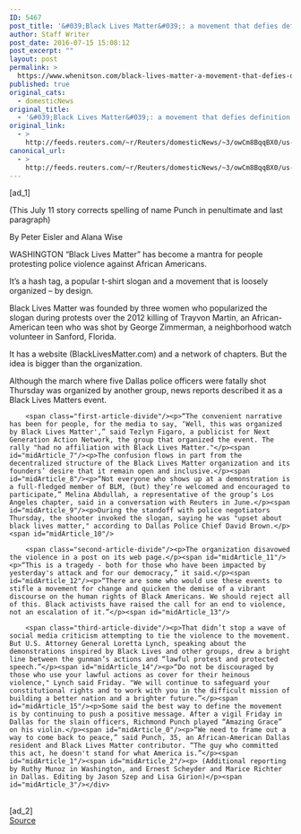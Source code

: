 ```yaml
---
ID: 5467
post_title: '&#039;Black Lives Matter&#039;: a movement that defies definition'
author: Staff Writer
post_date: 2016-07-15 15:08:12
post_excerpt: ""
layout: post
permalink: >
  https://www.whenitson.com/black-lives-matter-a-movement-that-defies-definition/
published: true
original_cats:
  - domesticNews
original_title:
  - '&#039;Black Lives Matter&#039;: a movement that defies definition'
original_link:
  - >
    http://feeds.reuters.com/~r/Reuters/domesticNews/~3/owCm8BqqBX0/us-usa-police-blacklivesmatter-idUSKCN0ZP04A
canonical_url:
  - >
    http://feeds.reuters.com/~r/Reuters/domesticNews/~3/owCm8BqqBX0/us-usa-police-blacklivesmatter-idUSKCN0ZP04A
---
```

 [ad_1]
<br><div id="articleText">
<span id="midArticle_start"/>

<span class="focusParagraph" readability="2"><p> (This July 11 story corrects spelling of name Punch in penultimate and last paragraph)</p></span><span id="midArticle_0"/><p>By Peter  Eisler and Alana Wise</p><span id="midArticle_1"/><p><span class="articleLocation">WASHINGTON</span> “Black Lives Matter” has become a mantra for people protesting police violence against African Americans. </p><span id="midArticle_2"/><p>It’s a hash tag, a popular t-shirt slogan and a movement that is loosely organized – by design.</p><span id="midArticle_3"/><p>Black Lives Matter was founded by three women who popularized the slogan during protests over the 2012 killing of Trayvon Martin, an African-American teen who was shot by George Zimmerman, a neighborhood watch volunteer in Sanford, Florida.</p><span id="midArticle_4"/><p>It has a website (BlackLivesMatter.com) and a network of chapters. But the idea is bigger than the organization. </p><span id="midArticle_5"/><p>Although the march where five Dallas police officers were fatally shot Thursday was organized by another group, news reports described it as a Black Lives Matters event.</p><span id="midArticle_6"/>
        
        <span class="first-article-divide"/><p>“The convenient narrative has been for people, for the media to say, ‘Well, this was organized by Black Lives Matter',” said Tezlyn Figaro, a publicist for Next Generation Action Network, the group that organized the event. The rally "had no affiliation with Black Lives Matter."</p><span id="midArticle_7"/><p>The confusion flows in part from the decentralized structure of the Black Lives Matter organization and its founders’ desire that it remain open and inclusive.</p><span id="midArticle_8"/><p>“Not everyone who shows up at a demonstration is a full-fledged member of BLM, (but) they’re welcomed and encouraged to participate,” Melina Abdullah, a representative of the group’s Los Angeles chapter, said in a conversation with Reuters in June.</p><span id="midArticle_9"/><p>During the standoff with police negotiators Thursday, the shooter invoked the slogan, saying he was "upset about black lives matter," according to Dallas Police Chief David Brown.</p><span id="midArticle_10"/>
        
        <span class="second-article-divide"/><p>The organization disavowed the violence in a post on its web page.</p><span id="midArticle_11"/><p>“This is a tragedy - both for those who have been impacted by yesterday's attack and for our democracy,” it said.</p><span id="midArticle_12"/><p>“There are some who would use these events to stifle a movement for change and quicken the demise of a vibrant discourse on the human rights of Black Americans. We should reject all of this. Black activists have raised the call for an end to violence, not an escalation of it.”</p><span id="midArticle_13"/>
        
        <span class="third-article-divide"/><p>That didn’t stop a wave of social media criticism attempting to tie the violence to the movement. But U.S. Attorney General Loretta Lynch, speaking about the demonstrations inspired by Black Lives and other groups, drew a bright line between the gunman’s actions and “lawful protest and protected speech.”</p><span id="midArticle_14"/><p>“Do not be discouraged by those who use your lawful actions as cover for their heinous violence," Lynch said Friday. "We will continue to safeguard your constitutional rights and to work with you in the difficult mission of building a better nation and a brighter future.”</p><span id="midArticle_15"/><p>Some said the best way to define the movement is by continuing to push a positive message. After a vigil Friday in Dallas for the slain officers, Richmond Punch played “Amazing Grace” on his violin.</p><span id="midArticle_0"/><p>“We need to frame out a way to come back to peace,” said Punch, 35, an African-American Dallas resident and Black Lives Matter contributor. “The guy who committed this act, he doesn't stand for what America is.”</p><span id="midArticle_1"/><span id="midArticle_2"/><p> (Additional reporting by Ruthy Munoz in Washington, and Ernest Scheyder and Marice Richter in Dallas. Editing by Jason Szep and Lisa Girion)</p><span id="midArticle_3"/></div>
<br>[ad_2]
<br><a href="http://feeds.reuters.com/~r/Reuters/domesticNews/~3/owCm8BqqBX0/us-usa-police-blacklivesmatter-idUSKCN0ZP04A">Source </a>